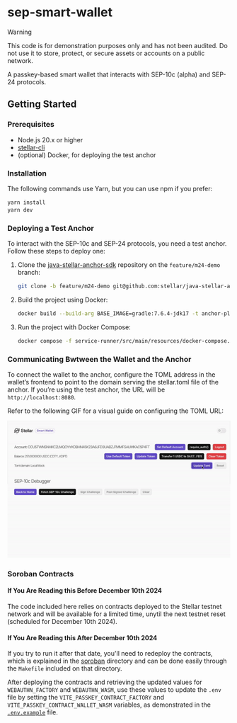 # sep-smart-wallet

> [!WARNING]  
> This code is for demonstration purposes only and has not been audited. Do not use it to store, protect, or secure assets or accounts on a public network.

A passkey-based smart wallet that interacts with SEP-10c (alpha) and SEP-24 protocols.

## Getting Started

### Prerequisites

- Node.js 20.x or higher
- [stellar-cli]
- (optional) Docker, for deploying the test anchor

### Installation

The following commands use Yarn, but you can use npm if you prefer:

```sh
yarn install
yarn dev
```

### Deploying a Test Anchor

To interact with the SEP-10c and SEP-24 protocols, you need a test anchor. Follow these steps to deploy one:

1. Clone the [java-stellar-anchor-sdk](https://github.com:stellar/java-stellar-anchor-sdk) repository on the `feature/m24-demo` branch:

    ```sh
    git clone -b feature/m24-demo git@github.com:stellar/java-stellar-anchor-sdk.git
    ```

2. Build the project using Docker:

   ```sh
   docker build --build-arg BASE_IMAGE=gradle:7.6.4-jdk17 -t anchor-platform:local ./
   ```

3. Run the project with Docker Compose:

   ```sh
   docker compose -f service-runner/src/main/resources/docker-compose.yaml up -d
   ```

### Communicating Bwtween the Wallet and the Anchor

To connect the wallet to the anchor, configure the TOML address in the wallet’s frontend to point to the domain serving the stellar.toml file of the anchor. If you’re using the test anchor, the URL will be `http://localhost:8080`.

Refer to the following GIF for a visual guide on configuring the TOML URL:

![Configuring your *.toml url](docs-images/Configure_Toml_URL.gif)

### Soroban Contracts

#### If You Are Reading this Before December 10th 2024

The code included here relies on contracts deployed to the Stellar testnet network and will be available for a limited time, unytil the next testnet reset (scheduled for December 10th 2024).

#### If You Are Reading this After December 10th 2024

If you try to run it after that date, you'll need to redeploy the contracts, which is explained in the [soroban](./soroban/README.md) directory and can be done easily through the `Makefile` included on that directory.

After deploying the contracts and retrieving the updated values for `WEBAUTHN_FACTORY` and `WEBAUTHN_WASM`, use these values to update the `.env` file by setting the `VITE_PASSKEY_CONTRACT_FACTORY` and `VITE_PASSKEY_CONTRACT_WALLET_WASM` variables, as demonstrated in the [`.env.example`] file.

[stellar-cli]: https://developers.stellar.org/docs/build/smart-contracts/getting-started/setup#install-the-stellar-cli
[`.env.example`]: ./.env.example
